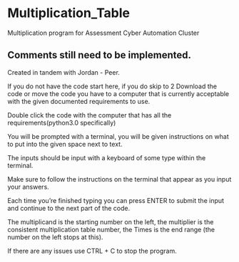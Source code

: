 # Multiplication_Table
 Multiplication program for Assessment Cyber Automation Cluster

## Comments still need to be implemented.

Created in tandem with Jordan - Peer.

 If you do not have the code start here, if you do skip to 2
    Download the code or move the code you have to a computer that is currently acceptable with the given documented requirements to use.

 Double click the code with the computer that has all the requirements(python3.0 specifically)

 You will be prompted with a terminal, you will be given instructions on what to put into the given space next to text.

 The inputs should be input with a keyboard of some type within the terminal.

 Make sure to follow the instructions on the terminal that appear as you input your answers.

 Each time you’re finished typing you can press ENTER to submit the input and continue to the next part of the code.

 The multiplicand is the starting number on the left, the multiplier is the consistent multiplication table number, the Times is the end range (the number on the left stops at this).

 If there are any issues use CTRL + C to stop the program.

